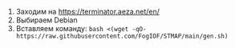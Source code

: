 1. Заходим на https://terminator.aeza.net/en/
2. Выбираем Debian
3. Вставляем команду: `bash <(wget -qO- https://raw.githubusercontent.com/FogIOF/STMAP/main/gen.sh)`
